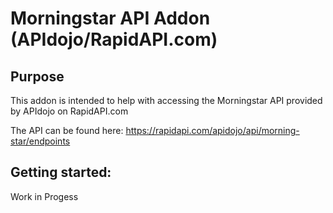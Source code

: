 # Morningstar API Addon (APIdojo/RapidAPI.com)

## Purpose

This addon is intended to help with accessing the Morningstar API provided by APIdojo on RapidAPI.com

The API can be found here: https://rapidapi.com/apidojo/api/morning-star/endpoints

## Getting started:

Work in Progess

